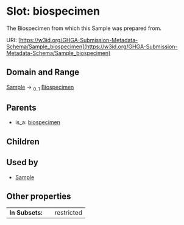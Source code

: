 
# Slot: biospecimen


The Biospecimen from which this Sample was prepared from.

URI: [https://w3id.org/GHGA-Submission-Metadata-Schema/Sample_biospecimen](https://w3id.org/GHGA-Submission-Metadata-Schema/Sample_biospecimen)


## Domain and Range

[Sample](Sample.md) &#8594;  <sub>0..1</sub> [Biospecimen](Biospecimen.md)

## Parents

 *  is_a: [biospecimen](biospecimen.md)

## Children


## Used by

 * [Sample](Sample.md)

## Other properties

|  |  |  |
| --- | --- | --- |
| **In Subsets:** | | restricted |

